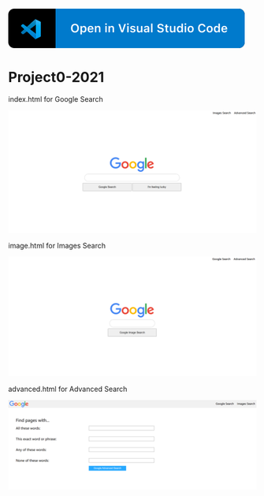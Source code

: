 [![Open in Visual Studio Code](img/open-in-vscode-c66648af7eb3fe8bc4f294546bfd86ef473780cde1dea487d3c4ff354943c9ae.svg+xml)](https://classroom.github.com/online_ide?assignment_repo_id=9385573&assignment_repo_type=AssignmentRepo)

# Project0-2021



index.html for Google Search

![image-20230103153730573](img/image-20230103153730573.png)

image.html for Images Search

![image-20230103153806624](img/image-20230103153806624.png)

advanced.html for Advanced Search

![image-20230103153829408](img/image-20230103153829408.png)
